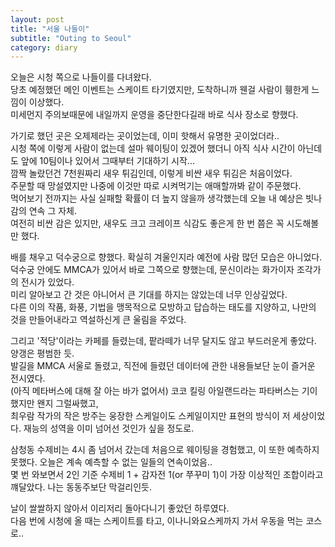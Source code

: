 ```yaml
---
layout: post
title: "서울 나들이"
subtitle: "Outing to Seoul"
category: diary
---
```


오늘은 시청 쪽으로 나들이를 다녀왔다.<br>
당초 예정했던 메인 이벤트는 스케이트 타기였지만, 도착하니까 웬걸 사람이 휑한게 느낌이 이상했다.<br>
미세먼지 주의보때문에 내일까지 운영을 중단한다길래 바로 식사 장소로 향했다.<br>

가기로 했던 곳은 오제제라는 곳이었는데, 이미 핫해서 유명한 곳이었더라..<br>
시청 쪽에 이렇게 사람이 없는데 설마 웨이팅이 있겠어 했더니 아직 식사 시간이 아닌데도 앞에 10팀이나 있어서 그때부터 기대하기 시작...<br>
깜짝 놀랐던건 7천원짜리 새우 튀김인데, 이렇게 비싼 새우 튀김은 처음이었다.<br>
주문할 때 망설였지만 나중에 이것만 따로 시켜먹기는 애매할까봐 같이 주문했다.<br>
먹어보기 전까지는 사실 실패할 확률이 더 높지 않을까 생각했는데 오늘 내 예상은 빗나감의 연속 그 자체.<br>
여전히 비싼 감은 있지만, 새우도 크고 크레이프 식감도 좋은게 한 번 쯤은 꼭 시도해볼 만 했다.<br>

배를 채우고 덕수궁으로 향했다. 확실히 겨울인지라 예전에 사람 많던 모습은 아니었다.<br>
덕수궁 안에도 MMCA가 있어서 바로 그쪽으로 향했는데, 문신이라는 화가이자 조각가의 전시가 있었다.<br>
미리 알아보고 간 것은 아니어서 큰 기대를 하지는 않았는데 너무 인상깊었다.<br>
다른 이의 작품, 화풍, 기법을 맹목적으로 모방하고 답습하는 태도를 지양하고, 나만의 것을 만들어내라고 역설하신게 큰 울림을 주었다.<br>

그리고 '적당'이라는 카페를 들렸는데, 팥라떼가 너무 달지도 않고 부드러운게 좋았다. 양갱은 평범한 듯.<br>
발길을 MMCA 서울로 돌렸고, 직전에 들렸던 데이터에 관한 내용들보단 눈이 즐거운 전시였다.<br>
(아직 메타버스에 대해 잘 아는 바가 없어서) 코코 킬링 아일랜드라는 파타버스는 기이했지만 왠지 그럴싸했고,<br>
최우람 작가의 작은 방주는 웅장한 스케일이도 스케일이지만 표현의 방식이 저 세상이었다. 재능의 성역을 이미 넘어선 것인가 싶을 정도로.<br>

삼청동 수제비는 4시 좀 넘어서 갔는데 처음으로 웨이팅을 경험했고, 이 또한 예측하지 못했다. 오늘은 계속 예측할 수 없는 일들의 연속이었음..<br>
몇 번 와보면서 2인 기준 수제비 1 + 감자전 1(or 쭈꾸미 1)이 가장 이상적인 조합이라고 꺠달았다. 나는 동동주보단 막걸리인듯.<br>

날이 쌀쌀하지 않아서 이리저리 돌아다니기 좋았던 하루였다.<br>
다음 번에 시청에 올 때는 스케이트를 타고, 이나니와요스케까지 가서 우동을 먹는 코스로..<br>